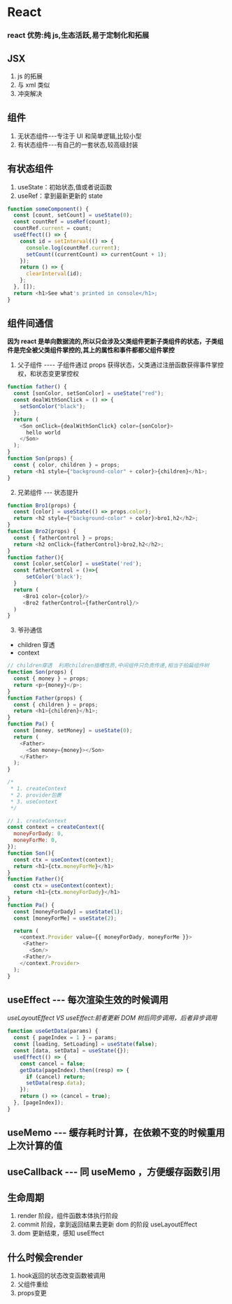 # React

### react 优势:纯 js,生态活跃,易于定制化和拓展

## JSX

1. js 的拓展
2. 与 xml 类似
3. 冲突解决

## 组件

1. 无状态组件---专注于 UI 和简单逻辑,比较小型
2. 有状态组件---有自己的一套状态,较高级封装

## 有状态组件

1. useState：初始状态,值或者说函数
2. useRef：拿到最新更新的 state

```js
function someComponent() {
  const [count, setCount] = useState(0);
  const countRef = useRef(count);
  countRef.current = count;
  useEffect(() => {
    const id = setInterval(() => {
      console.log(countRef.current);
      setCount((currentCount) => currentCount + 1);
    });
    return () => {
      clearInterval(id);
    };
  }, []);
  return <h1>See what's printed in console</h1>;
}
```

## 组件间通信

**因为 react 是单向数据流的,所以只会涉及父类组件更新子类组件的状态，子类组件是完全被父类组件掌控的,其上的属性和事件都都父组件掌控**

1. 父子组件 ---- 子组件通过 props 获得状态，父类通过注册函数获得事件掌控权，和状态变更掌控权

```js
function father() {
  const [sonColor, setSonColor] = useState("red");
  const dealWithSonClick = () => {
    setSonColor("black");
  };
  return (
    <Son onClick={dealWithSonClick} color={sonColor}>
      hello world
    </Son>
  );
}
function Son(props) {
  const { color, children } = props;
  return <h1 style={"background-color" + color}>{children}</h1>;
}
```

2. 兄弟组件 --- 状态提升

```js
function Bro1(props) {
  const [color] = useState(() => props.color);
  return <h2 style={"background-color" + color}>bro1,h2</h2>;
}
function Bro2(props) {
  const { fatherControl } = props;
  return <h2 onClick={fatherControl}>bro2,h2</h2>;
}
function father(){
  const [color,setColor] = useState('red');
  const fatherControl = ()=>{
      setColor('black');
  }
  return (
     <Bro1 color={color}/>
     <Bro2 fatherControl={fatherControl}/>
  )
}
```

3. 爷孙通信

- children 穿透
- context

```js
// children穿透  利用children插槽性质,中间组件只负责传递,相当于拍扁组件树
function Son(props) {
  const { money } = props;
  return <p>{money}</p>;
}
function Father(props) {
  const { children } = props;
  return <h1>{children}</h1>;
}
function Pa() {
  const [money, setMoney] = useState(0);
  return (
    <Father>
      <Son money={money}></Son>
    </Father>
  );
}
```

```js
/*
 * 1. createContext
 * 2. provider包裹
 * 3. useContext
 */

// 1. createContext
const context = createContext({
  moneyForDady: 0,
  moneyForMe: 0,
});
function Son(){
  const ctx = useContext(context);
  return <h1>{ctx.moneyForMe}</h1>
}
function Father(){
  const ctx = useContext(context);
  return <h1>{ctx.moneyForDady}</h1>
}
function Pa() {
  const [moneyForDady] = useState(1);
  const [moneyForMe] = useState(2);

  return (
    <context.Provider value={{ moneyForDady, moneyForMe }}>
     <Father>
       <Son/>
     <Father/>
    </context.Provider>
  );
}
```

## useEffect --- 每次渲染生效的时候调用

_useLayoutEffect VS useEffect:前者更新 DOM 树后同步调用，后者异步调用_

```js
function useGetData(params) {
  const { pageIndex = 1 } = params;
  const [loading, SetLoading] = useState(false);
  const [data, setData] = useState({});
  useEffect(() => {
    const cancel = false;
    getData(pageIndex).then((resp) => {
      if (cancel) return;
      setData(resp.data);
    });
    return () => (cancel = true);
  }, [pageIndex]);
}
```

## useMemo --- 缓存耗时计算，在依赖不变的时候重用上次计算的值

## useCallback --- 同 useMemo ，方便缓存函数引用

## 生命周期

1. render 阶段，组件函数本体执行阶段
2. commit 阶段，拿到返回结果去更新 dom 的阶段 useLayoutEffect
3. dom 更新结束，感知 useEffect


## 什么时候会render
1. hook返回的状态改变函数被调用
2. 父组件重绘
3. props变更


